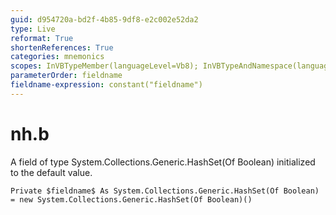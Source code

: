 ```yaml
---
guid: d954720a-bd2f-4b85-9df8-e2c002e52da2
type: Live
reformat: True
shortenReferences: True
categories: mnemonics
scopes: InVBTypeMember(languageLevel=Vb8); InVBTypeAndNamespace(languageLevel=Vb8)
parameterOrder: fieldname
fieldname-expression: constant("fieldname")
---
```


# nh.b

A field of type System.Collections.Generic.HashSet(Of Boolean) initialized to the default value.

```
Private $fieldname$ As System.Collections.Generic.HashSet(Of Boolean) = new System.Collections.Generic.HashSet(Of Boolean)()
```
